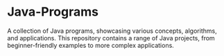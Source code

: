 # Java-Programs
A collection of Java programs, showcasing various concepts, algorithms, and applications. This repository contains a range of Java projects, from beginner-friendly examples to more complex applications.
